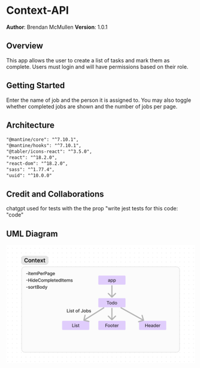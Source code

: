 # Context-API

**Author**: Brendan McMullen
**Version**: 1.0.1


## Overview
This app allows the user to create a list of tasks and mark them as complete. Users must login and will have permissions based on their role.

## Getting Started
Enter the name of job and the person it is assigned to. You may also toggle whether completed jobs are shown and the number of jobs per page.

## Architecture
    "@mantine/core": "^7.10.1",
    "@mantine/hooks": "^7.10.1",
    "@tabler/icons-react": "^3.5.0",
    "react": "^18.2.0",
    "react-dom": "^18.2.0",
    "sass": "^1.77.4",
    "uuid": "^10.0.0"

## Credit and Collaborations
chatgpt used for tests with the the prop "write jest tests for this code: "code"

## UML Diagram
![Diagram](UML_Map.png)
